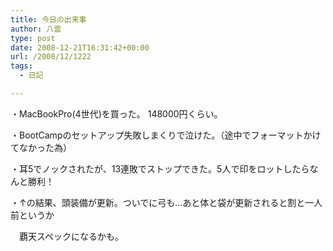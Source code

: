 ```yaml
---
title: 今日の出来事
author: 八雲
type: post
date: 2008-12-21T16:31:42+00:00
url: /2008/12/1222
tags:
  - 日記

---
```

・MacBookPro(4世代)を買った。 148000円くらい。
  
・BootCampのセットアップ失敗しまくりで泣けた。（途中でフォーマットかけてなかった為）
  
・耳5でノックされたが、13連敗でストップできた。5人で印をロットしたらなんと勝利！
  
・↑の結果、頭装備が更新。ついでに弓も…あと体と袋が更新されると割と一人前というか
  
　覇天スペックになるかも。
